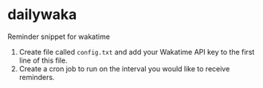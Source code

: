 # dailywaka
Reminder snippet for wakatime

1. Create file called `config.txt` and add your Wakatime API key to the first line of this file.
2. Create a cron job to run on the interval you would like to receive reminders.
